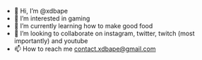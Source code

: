 - 👋 Hi, I’m @xdbape
- 👀 I’m interested in gaming
- 🌱 I’m currently learning how to make good food
- 💞️ I’m looking to collaborate on instagram, twitter, twitch (most importantly) and youtube
- 📫 How to reach me contact.xdbape@gmail.com

<!---
xdbape/xdbape is a ✨ special ✨ repository because its `README.md` (this file) appears on your GitHub profile.
You can click the Preview link to take a look at your changes.
--->
